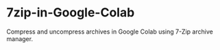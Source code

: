 # 7zip-in-Google-Colab
Compress and uncompress archives in Google Colab using 7-Zip archive manager.
